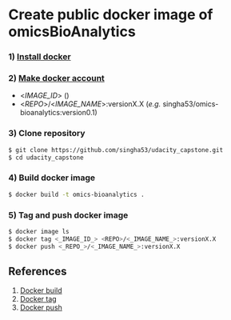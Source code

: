 # Create public docker image of omicsBioAnalytics

### 1) [Install docker](https://docs.docker.com/get-docker/)
### 2) [Make docker account](https://hub.docker.com/signup)

* <_IMAGE_ID_> ()
* <_REPO_>/<_IMAGE_NAME_>:versionX.X (*e.g.* singha53/omics-bioanalytics:version0.1)

### 3) Clone repository

```bash
$ git clone https://github.com/singha53/udacity_capstone.git
$ cd udacity_capstone
```

### 4) Build docker image

```bash
$ docker build -t omics-bioanalytics .
```

### 5) Tag and push docker image

```bash
$ docker image ls
$ docker tag <_IMAGE_ID_> <REPO>/<_IMAGE_NAME_>:versionX.X
$ docker push <_REPO_>/<_IMAGE_NAME_>:versionX.X
```

## References
1) [Docker build](hhttps://docs.docker.com/engine/reference/commandline/build/)
2) [Docker tag](https://docs.docker.com/engine/reference/commandline/tag/)
3) [Docker push](https://docs.docker.com/engine/reference/commandline/push/)